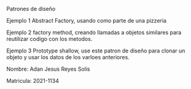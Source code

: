 Patrones de diseño

Ejemplo 1 Abstract Factory, usando como parte de una pizzeria

Ejemplo 2 factory method, creando llamadas a objetos similares para reutilizar codigo con los metodos.

Ejemplo 3 Prototype shallow, use este patron de diseño para clonar un objeto y usar los datos de los varloes anteriores.

Nombre: Adan Jesus Reyes Solis

Matricula: 2021-1134
